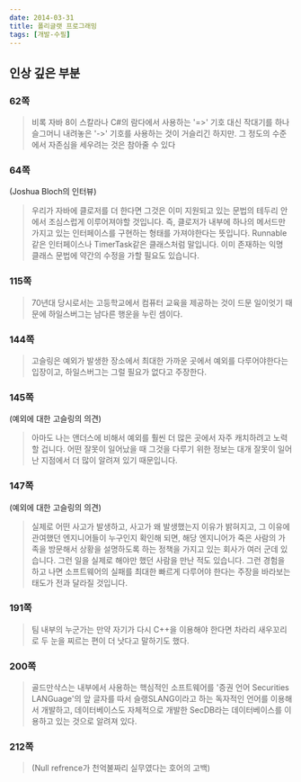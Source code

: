 ```yaml
---
date: 2014-03-31
title: 폴리글랫 프로그래밍
tags: [개발-수필]
---
```


## 인상 깊은 부분



### 62쪽

> 비록 자바 8이 스칼라나 C#의 람다에서 사용하는 '=>' 기호 대신 작대기를 하나 슬그머니 내려놓은 '->' 기호를 사용하는 것이 거슬리긴 하지만. 그 정도의 수준에서 자존심을 세우려는 것은 참아줄 수 있다



### 64쪽

(Joshua Bloch의 인터뷰)
> 우리가 자바에 클로저를 더 한다면 그것은 이미 지원되고 있는 문법의 테두리 안에서 조심스럽게 이루어져야할 것입니다.
> 즉, 클로저가 내부에 하나의 메서드만 가지고 있는 인터페이스를 구현하는 형태를 가져야한다는 뜻입니다.  Runnable 같은 인터페이스나 TimerTask같은 클래스처럼 말입니다. 이미 존재하는 익명 클래스 문법에 약간의 수정을 가할 필요도 있습니다.



### 115쪽
> 70년대 당시로서는 고등학교에서 컴퓨터 교육을 제공하는 것이 드문 일이엇기 때문에 하일스버그는 남다른 행운을 누린 셈이다.

### 144쪽
> 고슬링은 예외가 발생한 장소에서 최대한 가까운 곳에서 예외를 다루어야한다는 입장이고, 하일스버그는 그럴 필요가 없다고 주장한다.

### 145쪽
(예외에 대한 고슬링의 의견)

>  아마도 나는 앤더스에 비해서 예외를 훨씬 더 많은 곳에서 자주 캐치하려고 노력할 겁니다. 어떤 잘못이 일어났을 때 그것을 다루기 위한 정보는 대개 잘못이 일어난 지점에서 더 많이 알려져 있기 때문입니다.

### 147쪽
(예외에 대한 고슬링의 의견)

> 실제로 어떤 사고가 발생하고, 사고가 왜 발생했는지 이유가 밝혀지고, 그 이유에 관여했던 엔지니어들이 누구인지 확인해 되면, 해당 엔지니어가 죽은 사람의 가족을 방문해서 상황을 설명하도록 하는  정책을 가지고 있는 회사가 여러 군데 있습니다. 그런 일을 실제로 해야만 했던 사람을 만난 적도 있습니다. 그런 경험을 하고 나면 소프트웨어의 실패를 최대한 빠르게 다루어야 한다는 주장을 바라보는 태도가 전과 달라질 것입니다.

### 191쪽
> 팀 내부의 누군가는 만약 자기가 다시 C++을 이용해야 한다면 차라리 새우꼬리로 두 눈을 찌르는 편이 더 낫다고 말하기도 했다.

### 200쪽
> 골드만삭스는 내부에서 사용하는 핵심적인 소프트웨어를 '증권 언어 Securities LANGuage'의 앞 글자를 따서 슬랭SLANG이라고 하는 독자적인 언어를 이용해서 개발하고, 데이터베이스도 자체적으로 개발한 SecDB라는 데이터베이스를 이용하고 있는 것으로 알려져 있다.

### 212쪽
> (Null refrence가 천억불짜리 실무였다는 호어의 고백)

